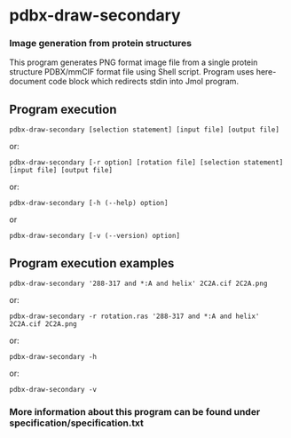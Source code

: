 # pdbx-draw-secondary

### Image generation from protein structures

This program generates PNG format image file from a single protein structure PDBX/mmCIF format file using Shell script. Program uses here-document code block which redirects stdin into Jmol program. 

## Program execution
```
pdbx-draw-secondary [selection statement] [input file] [output file]
```
or:
```
pdbx-draw-secondary [-r option] [rotation file] [selection statement] [input file] [output file]
```
or:
```
pdbx-draw-secondary [-h (--help) option]
```
or
```
pdbx-draw-secondary [-v (--version) option]
```

## Program execution examples
```
pdbx-draw-secondary '288-317 and *:A and helix' 2C2A.cif 2C2A.png
```
or:
```
pdbx-draw-secondary -r rotation.ras '288-317 and *:A and helix' 2C2A.cif 2C2A.png
```
or:
```
pdbx-draw-secondary -h
```
or: 
```
pdbx-draw-secondary -v
```

### More information about this program can be found under specification/specification.txt

